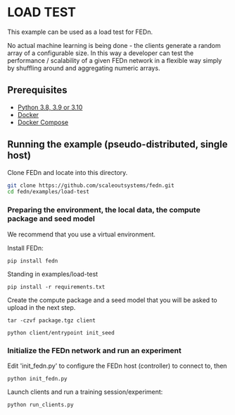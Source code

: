 # LOAD TEST 
This example can be used as a load test for FEDn.  

No actual machine learning is being done - the clients generate a 
random array of a configurable size. In this way a developer can
test the performance / scalability of a given FEDn network in a flexible
way simply by shuffling around and aggregating numeric arrays. 

## Prerequisites
- [Python 3.8, 3.9 or 3.10](https://www.python.org/downloads)
- [Docker](https://docs.docker.com/get-docker)
- [Docker Compose](https://docs.docker.com/compose/install)

## Running the example (pseudo-distributed, single host)

Clone FEDn and locate into this directory.
```sh
git clone https://github.com/scaleoutsystems/fedn.git
cd fedn/examples/load-test
```

### Preparing the environment, the local data, the compute package and seed model

We recommend that you use a virtual environment. 

Install FEDn: 
```
pip install fedn
```

Standing in examples/load-test
```
pip install -r requirements.txt
```

Create the compute package and a seed model that you will be asked to upload in the next step.
```
tar -czvf package.tgz client
```

```
python client/entrypoint init_seed
```

### Initialize the FEDn network and run an experiment
Edit 'init_fedn.py' to configure the FEDn host (controller) to connect to, then
```
python init_fedn.py
```

Launch clients and run a training session/experiment:

```
python run_clients.py
```
